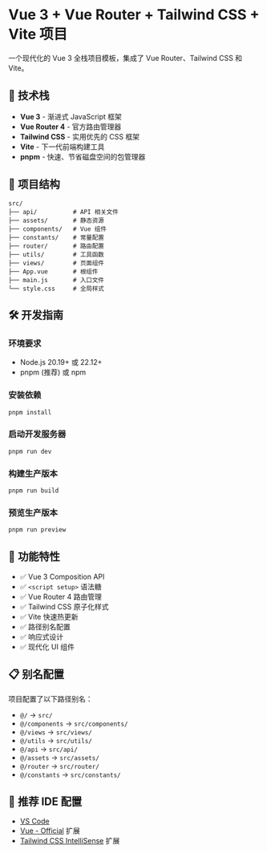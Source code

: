 # Vue 3 + Vue Router + Tailwind CSS + Vite 项目

一个现代化的 Vue 3 全栈项目模板，集成了 Vue Router、Tailwind CSS 和 Vite。

## 🚀 技术栈

- **Vue 3** - 渐进式 JavaScript 框架
- **Vue Router 4** - 官方路由管理器
- **Tailwind CSS** - 实用优先的 CSS 框架
- **Vite** - 下一代前端构建工具
- **pnpm** - 快速、节省磁盘空间的包管理器

## 📁 项目结构

```
src/
├── api/          # API 相关文件
├── assets/       # 静态资源
├── components/   # Vue 组件
├── constants/    # 常量配置
├── router/       # 路由配置
├── utils/        # 工具函数
├── views/        # 页面组件
├── App.vue       # 根组件
├── main.js       # 入口文件
└── style.css     # 全局样式
```

## 🛠️ 开发指南

### 环境要求

- Node.js 20.19+ 或 22.12+
- pnpm (推荐) 或 npm

### 安装依赖

```bash
pnpm install
```

### 启动开发服务器

```bash
pnpm run dev
```

### 构建生产版本

```bash
pnpm run build
```

### 预览生产版本

```bash
pnpm run preview
```

## 🎯 功能特性

- ✅ Vue 3 Composition API
- ✅ `<script setup>` 语法糖
- ✅ Vue Router 4 路由管理
- ✅ Tailwind CSS 原子化样式
- ✅ Vite 快速热更新
- ✅ 路径别名配置
- ✅ 响应式设计
- ✅ 现代化 UI 组件

## 📋 别名配置

项目配置了以下路径别名：

- `@/` → `src/`
- `@/components` → `src/components/`
- `@/views` → `src/views/`
- `@/utils` → `src/utils/`
- `@/api` → `src/api/`
- `@/assets` → `src/assets/`
- `@/router` → `src/router/`
- `@/constants` → `src/constants/`

## 🔧 推荐 IDE 配置

- [VS Code](https://code.visualstudio.com/)
- [Vue - Official](https://marketplace.visualstudio.com/items?itemName=Vue.volar) 扩展
- [Tailwind CSS IntelliSense](https://marketplace.visualstudio.com/items?itemName=bradlc.vscode-tailwindcss) 扩展
